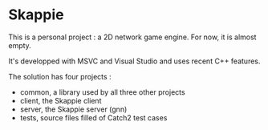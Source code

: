 
# Skappie

This is a personal project : a 2D network game engine. For now, it is almost empty.

It's developped with MSVC and Visual Studio and uses recent C++ features.

The solution has four projects :
 - common, a library used by all three other projects
 - client, the Skappie client
 - server, the Skappie server (gnn)
 - tests, source files filled of Catch2 test cases
